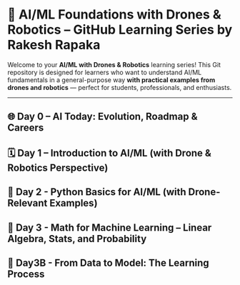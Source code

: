 # 🤖 AI/ML Foundations with Drones & Robotics – GitHub Learning Series by Rakesh Rapaka

Welcome to your **AI/ML with Drones & Robotics** learning series! This Git repository is designed for learners who want to understand AI/ML fundamentals in a general-purpose way **with practical examples from drones and robotics** — perfect for students, professionals, and enthusiasts.

---
## 🌐 Day 0 – AI Today: Evolution, Roadmap & Careers
## 🗓️ Day 1 – Introduction to AI/ML (with Drone & Robotics Perspective)
## 🐍 Day 2 - Python Basics for AI/ML (with Drone-Relevant Examples)
## 🧮 Day 3 - Math for Machine Learning – Linear Algebra, Stats, and Probability
## 🧠 Day3B - From Data to Model: The Learning Process 
